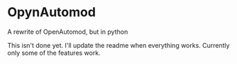 # OpynAutomod
A rewrite of OpenAutomod, but in python

This isn't done yet. I'll update the readme when everything works. Currently only some of the features work.
